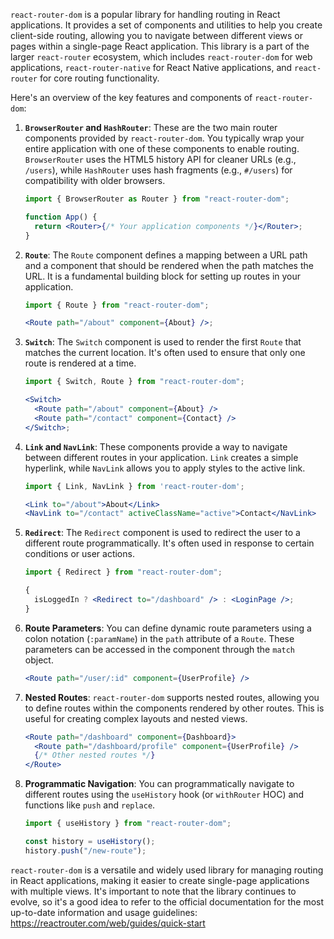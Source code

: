`react-router-dom` is a popular library for handling routing in React applications. It provides a set of components and utilities to help you create client-side routing, allowing you to navigate between different views or pages within a single-page React application. This library is a part of the larger `react-router` ecosystem, which includes `react-router-dom` for web applications, `react-router-native` for React Native applications, and `react-router` for core routing functionality.

Here's an overview of the key features and components of `react-router-dom`:

1. **`BrowserRouter` and `HashRouter`**: These are the two main router components provided by `react-router-dom`. You typically wrap your entire application with one of these components to enable routing. `BrowserRouter` uses the HTML5 history API for cleaner URLs (e.g., `/users`), while `HashRouter` uses hash fragments (e.g., `#/users`) for compatibility with older browsers.

   ```jsx
   import { BrowserRouter as Router } from "react-router-dom";

   function App() {
     return <Router>{/* Your application components */}</Router>;
   }
   ```

2. **`Route`**: The `Route` component defines a mapping between a URL path and a component that should be rendered when the path matches the URL. It is a fundamental building block for setting up routes in your application.

   ```jsx
   import { Route } from "react-router-dom";

   <Route path="/about" component={About} />;
   ```

3. **`Switch`**: The `Switch` component is used to render the first `Route` that matches the current location. It's often used to ensure that only one route is rendered at a time.

   ```jsx
   import { Switch, Route } from "react-router-dom";

   <Switch>
     <Route path="/about" component={About} />
     <Route path="/contact" component={Contact} />
   </Switch>;
   ```

4. **`Link` and `NavLink`**: These components provide a way to navigate between different routes in your application. `Link` creates a simple hyperlink, while `NavLink` allows you to apply styles to the active link.

   ```jsx
   import { Link, NavLink } from 'react-router-dom';

   <Link to="/about">About</Link>
   <NavLink to="/contact" activeClassName="active">Contact</NavLink>
   ```

5. **`Redirect`**: The `Redirect` component is used to redirect the user to a different route programmatically. It's often used in response to certain conditions or user actions.

   ```jsx
   import { Redirect } from "react-router-dom";

   {
     isLoggedIn ? <Redirect to="/dashboard" /> : <LoginPage />;
   }
   ```

6. **Route Parameters**: You can define dynamic route parameters using a colon notation (`:paramName`) in the `path` attribute of a `Route`. These parameters can be accessed in the component through the `match` object.

   ```jsx
   <Route path="/user/:id" component={UserProfile} />
   ```

7. **Nested Routes**: `react-router-dom` supports nested routes, allowing you to define routes within the components rendered by other routes. This is useful for creating complex layouts and nested views.

   ```jsx
   <Route path="/dashboard" component={Dashboard}>
     <Route path="/dashboard/profile" component={UserProfile} />
     {/* Other nested routes */}
   </Route>
   ```

8. **Programmatic Navigation**: You can programmatically navigate to different routes using the `useHistory` hook (or `withRouter` HOC) and functions like `push` and `replace`.

   ```jsx
   import { useHistory } from "react-router-dom";

   const history = useHistory();
   history.push("/new-route");
   ```

`react-router-dom` is a versatile and widely used library for managing routing in React applications, making it easier to create single-page applications with multiple views. It's important to note that the library continues to evolve, so it's a good idea to refer to the official documentation for the most up-to-date information and usage guidelines: https://reactrouter.com/web/guides/quick-start
